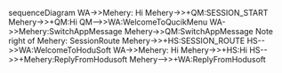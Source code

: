 sequenceDiagram
    WA->>Mehery: Hi
    Mehery->>+QM:SESSION_START
    Mehery->>+QM:Hi
    QM-->>WA:WelcomeToQucikMenu
    WA->>Mehery:SwitchAppMessage
    Mehery->>QM:SwitchAppMessage
    Note right of Mehery: SessionRoute
    Mehery->>+HS:SESSION_ROUTE
    HS-->>WA:WelcomeToHoduSoft
    WA->>Mehery: Hi
    Mehery->>+HS:Hi
    HS-->>+Mehery:ReplyFromHodusoft
    Mehery-->>+WA:ReplyFromHodusoft
